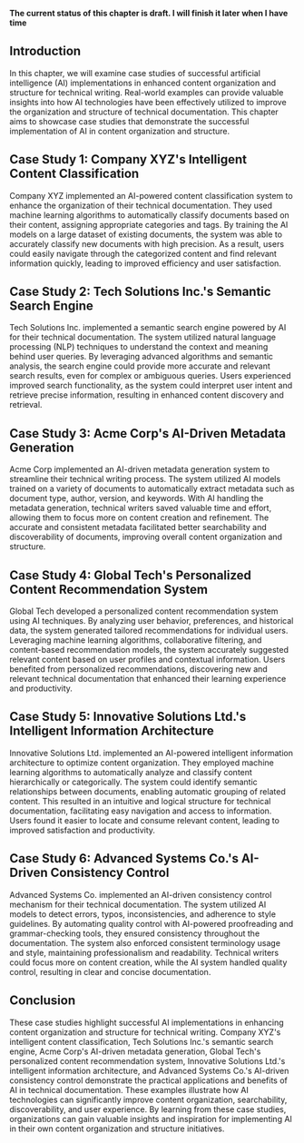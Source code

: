 **The current status of this chapter is draft. I will finish it later when I have time**

Introduction
------------

In this chapter, we will examine case studies of successful artificial intelligence (AI) implementations in enhanced content organization and structure for technical writing. Real-world examples can provide valuable insights into how AI technologies have been effectively utilized to improve the organization and structure of technical documentation. This chapter aims to showcase case studies that demonstrate the successful implementation of AI in content organization and structure.

Case Study 1: Company XYZ's Intelligent Content Classification
--------------------------------------------------------------

Company XYZ implemented an AI-powered content classification system to enhance the organization of their technical documentation. They used machine learning algorithms to automatically classify documents based on their content, assigning appropriate categories and tags. By training the AI models on a large dataset of existing documents, the system was able to accurately classify new documents with high precision. As a result, users could easily navigate through the categorized content and find relevant information quickly, leading to improved efficiency and user satisfaction.

Case Study 2: Tech Solutions Inc.'s Semantic Search Engine
----------------------------------------------------------

Tech Solutions Inc. implemented a semantic search engine powered by AI for their technical documentation. The system utilized natural language processing (NLP) techniques to understand the context and meaning behind user queries. By leveraging advanced algorithms and semantic analysis, the search engine could provide more accurate and relevant search results, even for complex or ambiguous queries. Users experienced improved search functionality, as the system could interpret user intent and retrieve precise information, resulting in enhanced content discovery and retrieval.

Case Study 3: Acme Corp's AI-Driven Metadata Generation
-------------------------------------------------------

Acme Corp implemented an AI-driven metadata generation system to streamline their technical writing process. The system utilized AI models trained on a variety of documents to automatically extract metadata such as document type, author, version, and keywords. With AI handling the metadata generation, technical writers saved valuable time and effort, allowing them to focus more on content creation and refinement. The accurate and consistent metadata facilitated better searchability and discoverability of documents, improving overall content organization and structure.

Case Study 4: Global Tech's Personalized Content Recommendation System
----------------------------------------------------------------------

Global Tech developed a personalized content recommendation system using AI techniques. By analyzing user behavior, preferences, and historical data, the system generated tailored recommendations for individual users. Leveraging machine learning algorithms, collaborative filtering, and content-based recommendation models, the system accurately suggested relevant content based on user profiles and contextual information. Users benefited from personalized recommendations, discovering new and relevant technical documentation that enhanced their learning experience and productivity.

Case Study 5: Innovative Solutions Ltd.'s Intelligent Information Architecture
------------------------------------------------------------------------------

Innovative Solutions Ltd. implemented an AI-powered intelligent information architecture to optimize content organization. They employed machine learning algorithms to automatically analyze and classify content hierarchically or categorically. The system could identify semantic relationships between documents, enabling automatic grouping of related content. This resulted in an intuitive and logical structure for technical documentation, facilitating easy navigation and access to information. Users found it easier to locate and consume relevant content, leading to improved satisfaction and productivity.

Case Study 6: Advanced Systems Co.'s AI-Driven Consistency Control
------------------------------------------------------------------

Advanced Systems Co. implemented an AI-driven consistency control mechanism for their technical documentation. The system utilized AI models to detect errors, typos, inconsistencies, and adherence to style guidelines. By automating quality control with AI-powered proofreading and grammar-checking tools, they ensured consistency throughout the documentation. The system also enforced consistent terminology usage and style, maintaining professionalism and readability. Technical writers could focus more on content creation, while the AI system handled quality control, resulting in clear and concise documentation.

Conclusion
----------

These case studies highlight successful AI implementations in enhancing content organization and structure for technical writing. Company XYZ's intelligent content classification, Tech Solutions Inc.'s semantic search engine, Acme Corp's AI-driven metadata generation, Global Tech's personalized content recommendation system, Innovative Solutions Ltd.'s intelligent information architecture, and Advanced Systems Co.'s AI-driven consistency control demonstrate the practical applications and benefits of AI in technical documentation. These examples illustrate how AI technologies can significantly improve content organization, searchability, discoverability, and user experience. By learning from these case studies, organizations can gain valuable insights and inspiration for implementing AI in their own content organization and structure initiatives.
